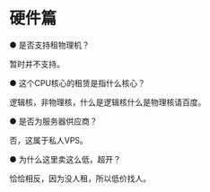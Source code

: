 # 硬件篇

● 是否支持租物理机？

暂时并不支持。

● 这个CPU核心的租赁是指什么核心？

逻辑核，非物理核，什么是逻辑核什么是物理核请百度。

● 是否为服务器供应商？

否，这属于私人VPS。

● 为什么这里卖这么低，超开？

恰恰相反，因为没人租，所以低价找人。
